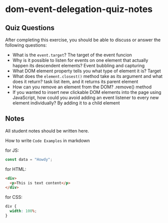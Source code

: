 # dom-event-delegation-quiz-notes

## Quiz Questions

After completing this exercise, you should be able to discuss or answer the following questions:

- What is the `event.target`?
  The target of the event funcion
- Why is it possible to listen for events on one element that actually happen its descendent elements?
  Event bubbling and capturing
- What DOM element property tells you what type of element it is?
Target
- What does the `element.closest()` method take as its argument and what does it return?
task list item, and it returns its parent element
- How can you remove an element from the DOM?
.remove() method
- If you wanted to insert new clickable DOM elements into the page using JavaScript, how could you avoid adding an event listener to every new element individually?
  By adding it to a child element


## Notes

All student notes should be written here.


How to write `Code Examples` in markdown

for JS:

```javascript
const data = "Howdy";
```

for HTML:

```html
<div>
  <p>This is text content</p>
</div>
```

for CSS:

```css
div {
  width: 100%;
}
```
